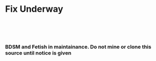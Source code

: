 <h1>Fix Underway<h1/>
<br />
<h3>BDSM and Fetish in maintainance. Do not mine or clone this source until notice is given</h3>
